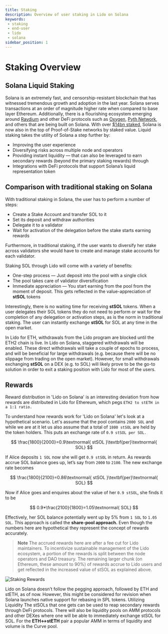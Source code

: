 ```yaml
---
title: Staking
description: Overview of user staking in Lido on Solana
keywords:
 - staking
 - end-user
 - lido
 - solana
sidebar_position: 1
---
```


# Staking Overview


## Solana Liquid Staking
Solana is an extremely fast, and censorship-resistant blockchain that has witnessed tremendous growth and adoption in the last year. Solana serves transactions at an order of magnitude higher rate when compared to base layer Ethereum. Additionally, there is a flourishing ecosystem emerging around [Raydium](https://solana.com/ecosystem/raydium) and other DeFi protocols such as [Oxygen](https://solana.com/ecosystem/oxygen), [Pyth Network](https://www.theblockcrypto.com/linked/100875/jump-trading-defi-oracle-solana), and others that are being built on Solana. With over [$14bn staked](https://www.stakingrewards.com/earn/solana), Solana is now also in the top of Proof-of-Stake networks by staked value.
Liquid staking takes the utility of Solana a step further by:
- Improving the user experience
- Diversifying risks across multiple node and operators
- Providing instant liquidity — that can also be leveraged to earn secondary rewards (beyond the primary staking rewards) through
- Integrations with DeFi protocols that support Solana’s liquid representation token

## Comparison with traditional staking on Solana

With traditional staking in Solana, the user has to perform a number of steps:

- Create a Stake Account and transfer SOL to it
- Set its deposit and withdraw authorities
- Delegate it to a validator
- Wait for activation of the delegation before the stake starts earning rewards

Furthermore, in traditional staking, if the user wants to diversify her stake across validators she would have to create and manage stake accounts for each validator.

Staking SOL through Lido will come with a variety of benefits:
- One-step process — Just deposit into the pool with a single click
- The pool takes care of validator diversification
- Immediate appreciation — You start earning from the pool from the moment of deposit. This gets reflected in the value-appreciation of **stSOL** tokens

Interestingly, there is no waiting time for receiving **stSOL** tokens. When a user delegates their SOL tokens they do not need to perform or wait for the completion of any delegation or activation steps, as is the norm in traditional staking. The user can instantly exchange **stSOL** for SOL at any time in the open market.

In Lido for ETH, withdrawals from the Lido program are blocked until the ETH2 chain is live. In Lido on Solana, staggered withdrawals will be enabled. These direct withdrawals will take a couple of epochs to process, and will be beneficial for large withdrawals (e.g. because there will be no slippage from trading on the open market). However, for small withdrawals exchanging **stSOL** on a DEX (e.g. to SOL) will likely prove to be the go-to solution in order to exit a staking position with Lido for most of the users.


## Rewards
Reward distribution in 'Lido on Solana' is an interesting deviation from how rewards are distributed in Lido for Ethereum, which pegs ```ETH2 to stETH in a 1:1 ratio.```

To understand how rewards work for 'Lido on Solana' let's look at a hypothetical scenario. Let's assume that the pool contains ```2000 SOL``` and while we are at it let us also assume that a total of ```1800 stSOL``` are held by the token holders. This puts an exchange rate of ```0.9 stSOL per SOL.```

$$
\frac{1800}{2000}=0.9\textnormal{ stSOL }\textbf{per}\textnormal{ SOL}
$$


If Alice deposits ```1 SOL``` now she will get ```0.9 stSOL``` in return. As rewards accrue SOL balance goes up, let’s say from ```2000``` to ```2100```. The new exchange rate becomes


$$
\frac{1800}{2100}=0.86\textnormal{ stSOL }\textbf{per}\textnormal{ SOL}
$$

Now if Alice goes and enquires about the value of her ```0.9 stSOL```, she finds it to be

$$
0.9*\frac{2100}{1800}=1.05\textnormal{ SOL}
$$

Effectively, her SOL balance potentially went up by 5% from ```1 SOL``` to ```1.05 SOL```. This approach is called the **share-pool approach.** Even though the numbers here are hypothetical they represent the concept of rewards accurately.

> **Note**
The accrued rewards here are after a fee cut for Lido maintainers. To incentivize sustainable management of the Lido ecosystem, a portion of the rewards is split between the node operators and DAO treasury. The remaining larger chunk (on Ethereum, these amount to 90%) of rewards accrue to Lido users and get reflected in the increased value of stSOL as explained above.

![Staking Rewards](./stakingrewards.png)

Lido on Solana doesn’t follow the pegging approach, followed by ETH and stETH, as of now. However, this might be considered for revision when Solana launches native support for rebasing in SPL tokens.
Utilizing Liquidity
The stSOLs that one gets can be used to reap secondary rewards through DeFi protocols. There will also be liquidity pools on AMM protocols and other DEXes where one will be able to immediately exchange stSOL for SOL. For the **ETH<->stETH** pair a popular AMM in terms of liquidity and volume is the Curve pool.
